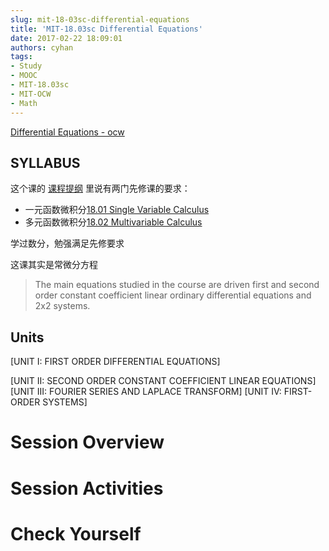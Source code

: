 ```yaml
---
slug: mit-18-03sc-differential-equations
title: 'MIT-18.03sc Differential Equations'
date: 2017-02-22 18:09:01
authors: cyhan
tags:
- Study
- MOOC
- MIT-18.03sc
- MIT-OCW
- Math
---
```


[Differential Equations - ocw](https://ocw.mit.edu/courses/mathematics/18-03sc-differential-equations-fall-2011/index.htm)

## SYLLABUS
这个课的
[课程提纲](https://ocw.mit.edu/courses/mathematics/18-03sc-differential-equations-fall-2011/Syllabus/)
里说有两门先修课的要求：
- 一元函数微积分[18.01 Single Variable Calculus](https://ocw.mit.edu/courses/mathematics/18-01-single-variable-calculus-fall-2006/index.htm)
- 多元函数微积分[18.02 Multivariable Calculus](https://ocw.mit.edu/courses/mathematics/18-02sc-multivariable-calculus-fall-2010/index.htm)

学过数分，勉强满足先修要求

这课其实是常微分方程

> The main equations studied in the course are driven first and second order constant coefficient linear ordinary differential equations and 2x2 systems.

<!-- truncate -->

## Units
[UNIT I: FIRST ORDER DIFFERENTIAL EQUATIONS]

[UNIT II: SECOND ORDER CONSTANT COEFFICIENT LINEAR EQUATIONS]
[UNIT III: FOURIER SERIES AND LAPLACE TRANSFORM]
[UNIT IV: FIRST-ORDER SYSTEMS]

# Session Overview

# Session Activities

# Check Yourself


